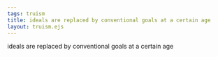 ```yaml
---
tags: truism
title: ideals are replaced by conventional goals at a certain age
layout: truism.ejs
---
```


ideals are replaced by conventional goals at a certain age